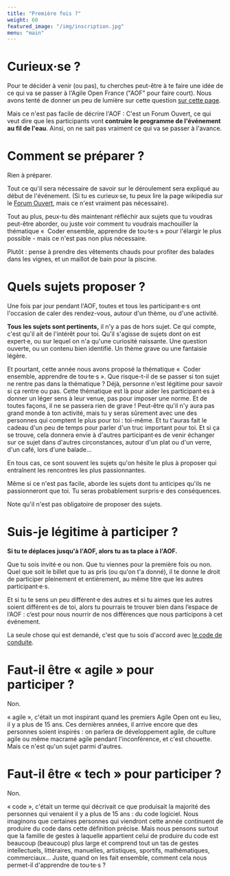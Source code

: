 ```yaml
---
title: "Première fois ?"
weight: 60
featured_image: "/img/inscription.jpg"
menu: "main"
---
```


# Curieux·se ?

Pour te décider à venir (ou pas), tu cherches peut-être à te faire une idée de
ce qui va se passer à l'Agile Open France ("AOF" pour faire court). 
Nous avons tenté de donner un peu de lumière sur cette question [sur cette page](/esprit).

Mais ce n'est pas facile de décrire l'AOF : C'est un Forum Ouvert, ce qui
veut dire que les participants vont **contruire le programme de l'événement au
fil de l'eau**. Ainsi, on ne sait pas vraiment ce qui va se passer à l'avance.

# Comment se préparer ?

Rien à préparer.

Tout ce qu'il sera nécessaire de savoir sur le déroulement sera expliqué au début de l'événement.
(Si tu es curieux·se, tu peux lire la page wikipedia sur le [Forum Ouvert](https://fr.wikipedia.org/wiki/M%C3%A9thodologie_Forum_Ouvert), mais ce n'est vraiment pas nécessaire).

Tout au plus, peux-tu dès maintenant réfléchir aux sujets que tu voudras peut-être aborder, ou juste voir comment tu voudrais machouiller la thématique «  Coder ensemble, apprendre de tou·te·s » pour l'élargir le plus possible - mais ce n'est pas non plus nécessaire.

Plutôt : pense à prendre des vêtements chauds pour profiter des balades dans les
vignes, et un maillot de bain pour la piscine. 

# Quels sujets proposer ?

Une fois par jour pendant l'AOF, toutes et tous les participant·e·s ont l'occasion de 
caler des rendez-vous, autour d'un thème, ou d'une activité.

**Tous les sujets sont pertinents,** il n'y a pas de hors sujet.  Ce qui
compte, c'est qu'il ait de l'intérêt pour toi.  Qu'il s'agisse de sujets dont
on est expert·e, ou sur lequel on n'a qu'une curiosité naissante. Une
question ouverte, ou un contenu bien identifié. Un thème grave ou une fantaisie
légère.

Et pourtant, cette année nous avons proposé la thématique «  Coder ensemble, apprendre de tou·te·s ». Que risque-t-il de se passer si ton sujet ne rentre pas dans la thématique ? Déjà, personne n'est légitime pour savoir si ça rentre ou pas. Cette thématique est là pour aider les participant·es à donner un léger sens à leur venue, pas pour imposer une norme. Et de toutes façons, il ne se passera rien de grave ! Peut-être qu'il n'y aura pas grand monde à ton activité, mais tu y seras sûrement avec une des personnes qui comptent le plus pour toi : toi-même. Et tu t'auras fait le cadeau d'un peu de temps pour parler d'un truc important pour toi. Et si ça se trouve, cela donnera envie à d'autres participant·es de venir échanger sur ce sujet dans d'autres circonstances, autour d'un plat ou d'un verre, d'un café, lors d'une balade...

En tous cas, ce sont souvent les sujets qu'on hésite le plus à proposer qui entraînent les rencontres
les plus passionnantes. 

Même si ce n'est pas facile, aborde les sujets dont tu anticipes qu'ils ne passionneront que toi. 
Tu seras probablement surpris·e des conséquences.

Note qu'il n'est pas obligatoire de proposer des sujets.

# Suis-je légitime à participer ?

**Si tu te déplaces jusqu'à l'AOF, alors tu as ta place à l'AOF.**

Que tu sois invité·e ou non. Que tu viennes pour la première fois ou non.
Quel que soit le billet que tu as pris (ou qu'on t'a donné), il te donne le droit de participer
pleinement et entièrement, au même titre que les autres participant·e·s.

Et si tu te sens un peu différent·e des autres et si tu aimes que les autres
soient différent·es de toi, alors tu pourrais te trouver bien dans l’espace de
l’AOF : c’est pour nous nourrir de nos différences que nous participons à cet
événement.

La seule chose qui est demandé, c'est que tu sois d'accord avec [le code de conduite](/conduite/).

# Faut-il être « agile » pour participer&nbsp;?

Non.

« agile », c'était un mot inspirant quand les premiers Agile Open ont eu lieu,
il y a plus de 15 ans.  Ces dernières années, il arrive encore que des
personnes soient inspirés : on parlera de développement agile, de culture agile
ou même macramé agile pendant l'inconférence, et c'est chouette. Mais ce n'est
qu'un sujet parmi d'autres.

# Faut-il être « tech » pour participer&nbsp;?

Non.

« code », c'était un terme qui décrivait ce que produisait la majorité des personnes qui venaient il y a plus de 15 ans : du code logiciel. Nous imaginons que certaines personnes qui viendront cette année continuent de produire du code dans cette définition précise. Mais nous pensons surtout que la famille de gestes à laquelle appartient celui de produire du code est beaucoup (beaucoup) plus large et comprend tout un tas de gestes intellectuels, littéraires, manuelles, artistiques, sportifs, mathématiques, commerciaux... Juste, quand on les fait ensemble, comment cela nous permet-il d'apprendre de tou·te·s ?
